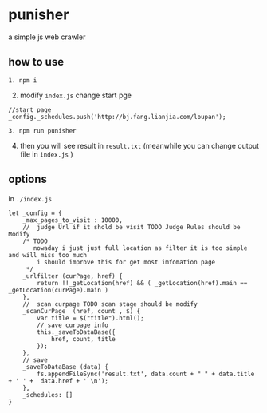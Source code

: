# punisher
a simple js web crawler

## how to use 
```
1. npm i
```

2. modify `index.js`
change start pge
```
//start page
_config._schedules.push('http://bj.fang.lianjia.com/loupan');
```
```
3. npm run punisher
```
4. then you will see result in `result.txt` (meanwhile you can change output file in `index.js` )

## options
in `./index.js`
```
let _config = {
    _max_pages_to_visit : 10000,
    //  judge Url if it shold be visit TODO Judge Rules should be Modify
    /* TODO
       nowaday i just just full location as filter it is too simple and will miss too much 
        i should improve this for get most imfomation page
     */
    _urlfilter (curPage, href) {
        return !!_getLocation(href) && ( _getLocation(href).main == _getLocation(curPage).main )
    },
    //  scan curpage TODO scan stage should be modify
    _scanCurPage  (href, count , $) {
        var title = $("title").html();
        // save curpage info
        this._saveToDataBase({
            href, count, title
        });
    },
    // save
    _saveToDataBase (data) {
        fs.appendFileSync('result.txt', data.count + " " + data.title + ' ' +  data.href + ' \n');
    },
    _schedules: [] 
}
```
